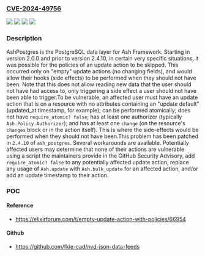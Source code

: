 ### [CVE-2024-49756](https://cve.mitre.org/cgi-bin/cvename.cgi?name=CVE-2024-49756)
![](https://img.shields.io/static/v1?label=Product&message=ash_postgres&color=blue)
![](https://img.shields.io/static/v1?label=Version&message=%3E%3D%202.0.0%2C%20%3C%202.4.10%20&color=brightgreen)
![](https://img.shields.io/static/v1?label=Version&message=0%20&color=brightgreen)
![](https://img.shields.io/static/v1?label=Vulnerability&message=CWE-552%3A%20Files%20or%20Directories%20Accessible%20to%20External%20Parties&color=brightgreen)

### Description

AshPostgres is the PostgreSQL data layer for Ash Framework. Starting in version 2.0.0 and prior to version 2.4.10, in certain very specific situations, it was possible for the policies of an update action to be skipped. This occurred only on "empty" update actions (no changing fields), and would allow their hooks (side effects) to be performed when they should not have been. Note that this does not allow reading new data that the user should not have had access to, only triggering a side effect a user should not have been able to trigger.To be vulnerable, an affected user must have an update action that is on a resource with no attributes containing an "update default" (updated_at timestamp, for example); can be performed atomically; does not have `require_atomic? false`; has at least one authorizer (typically `Ash.Policy.Authorizer`); and has at least one `change` (on the resource's `changes` block or in the action itself). This is where the side-effects would be performed when they should not have been.This problem has been patched in `2.4.10` of `ash_postgres`. Several workarounds are available. Potentially affected users may determine that none of their actions are vulnerable using a script the maintainers provide in the GitHub Security Advisory, add `require_atomic? false` to any potentially affected update action, replace any usage of `Ash.update` with `Ash.bulk_update` for an affected action, and/or add an update timestamp to their action.

### POC

#### Reference
- https://elixirforum.com/t/empty-update-action-with-policies/66954

#### Github
- https://github.com/fkie-cad/nvd-json-data-feeds

